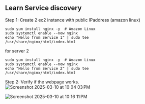 ## Learn Service discovery
Step 1: Create 2 ec2 instance with public IPaddress (amazon linux)
```
sudo yum install nginx -y  # Amazon Linux
sudo systemctl enable --now nginx
echo "Hello from Service 1" | sudo tee /usr/share/nginx/html/index.html
```
for server 2

```
sudo yum install nginx -y  # Amazon Linux
sudo systemctl enable --now nginx
echo "Hello from Service 2" | sudo tee /usr/share/nginx/html/index.html
```
Step 2: Verify if the webpage works.
![Screenshot 2025-03-10 at 10 04 03 PM](https://github.com/user-attachments/assets/c958f079-9526-4fed-94a0-c0b9f00004db)

![Screenshot 2025-03-10 at 10 16 11 PM](https://github.com/user-attachments/assets/41c65418-4c60-4178-be0a-8d18b0e11624)

